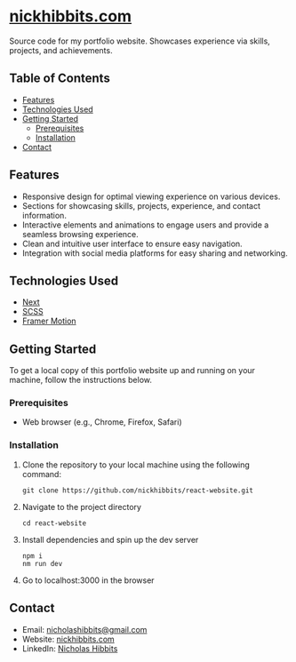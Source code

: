 # [nickhibbits.com](https://nickhibbits.com)

Source code for my portfolio website. Showcases experience via skills, projects, and achievements.

## Table of Contents

- [Features](#features)
- [Technologies Used](#technologies-used)
- [Getting Started](#getting-started)
  - [Prerequisites](#prerequisites)
  - [Installation](#installation)
- [Contact](#contact)

## Features

- Responsive design for optimal viewing experience on various devices.
- Sections for showcasing skills, projects, experience, and contact information.
- Interactive elements and animations to engage users and provide a seamless browsing experience.
- Clean and intuitive user interface to ensure easy navigation.
- Integration with social media platforms for easy sharing and networking.

## Technologies Used

- [Next](https://nextjs.org/)
- [SCSS](https://sass-lang.com/)
- [Framer Motion](https://www.framer.com/motion/)

## Getting Started

To get a local copy of this portfolio website up and running on your machine, follow the instructions below.

### Prerequisites

- Web browser (e.g., Chrome, Firefox, Safari)

### Installation

1. Clone the repository to your local machine using the following command:

   ```shell
   git clone https://github.com/nickhibbits/react-website.git
   ```

2. Navigate to the project directory

   ```shell
   cd react-website
   ```

3. Install dependencies and spin up the dev server

   ```shell
   npm i
   nm run dev
   ```

4. Go to localhost:3000 in the browser

## Contact

- Email: nicholashibbits@gmail.com
- Website: [nickhibbits.com](https://nickhibbits.com)
- LinkedIn: [Nicholas Hibbits](https://www.linkedin.com/in/nicholas-hibbits/)
